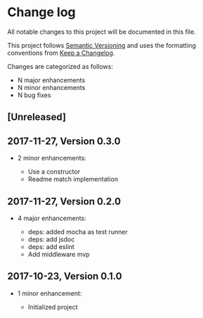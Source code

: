 # Change log

All notable changes to this project will be documented in this file.

This project follows [Semantic Versioning](http://semver.org/) and uses the formatting conventions from [Keep a Changelog](http://keepachangelog.com).

Changes are categorized as follows:

* N major enhancements
* N minor enhancements
* N bug fixes

## [Unreleased]

## 2017-11-27, Version 0.3.0

* 2 minor enhancements:

  * Use a constructor
  * Readme match implementation 

## 2017-11-27, Version 0.2.0

* 4 major enhancements:

  * deps: added mocha as test runner
  * deps: add jsdoc
  * deps: add eslint
  * Add middleware mvp

## 2017-10-23, Version 0.1.0

* 1 minor enhancement:

  * Initialized project
